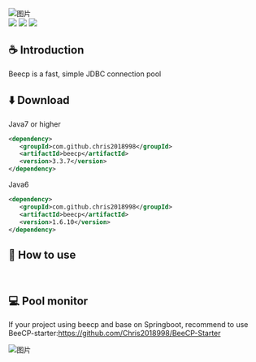 ![图片](https://user-images.githubusercontent.com/32663325/154847136-10e241ae-af4c-478a-a608-aaa685e0464b.png)<br/>
<a><img src="https://img.shields.io/badge/JDK-1.7+-green.svg"></a>
<a><img src="https://img.shields.io/badge/License-LGPL%202.1-blue.svg"></a>
<a><img src="https://maven-badges.herokuapp.com/maven-central/com.github.chris2018998/beecp/badge.svg"></a>
 
## :coffee: Introduction 

Beecp is a fast, simple JDBC connection pool

## :arrow_down: Download 

Java7 or higher
```xml
<dependency>
   <groupId>com.github.chris2018998</groupId>
   <artifactId>beecp</artifactId>
   <version>3.3.7</version>
</dependency>
```

Java6
```xml
<dependency>
   <groupId>com.github.chris2018998</groupId>
   <artifactId>beecp</artifactId>
   <version>1.6.10</version>
</dependency>
```
## :rocket: How to use

&nbsp;&nbsp;&nbsp;&nbsp;


## :computer: Pool monitor

If your project using beecp and base on Springboot, recommend to use BeeCP-starter:https://github.com/Chris2018998/BeeCP-Starter

![图片](https://user-images.githubusercontent.com/32663325/178511569-8f6e16f4-92fc-41ee-ba6b-960e54bf364b.png)
